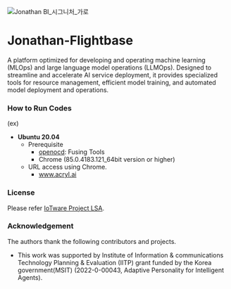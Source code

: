 ![Jonathan BI_시그니처_가로](https://github.com/user-attachments/assets/26ad0352-c1c7-4789-8e49-13814c1c49f8)
# Jonathan-Flightbase
A platform optimized for developing and operating machine learning (MLOps) and large language model operations (LLMOps). Designed to streamline and accelerate AI service deployment, it provides specialized tools for resource management, efficient model training, and automated model deployment and operations.

### How to Run Codes
(ex)
* **Ubuntu 20.04**
  * Prerequisite
    * [openocd](http://openocd.org/): Fusing Tools
    * Chrome (85.0.4183.121_64bit version or higher)
  * URL access using Chrome.
    * www.acryl.ai

### License
Please refer [IoTware Project LSA](LICENSE.md).

### Acknowledgement
The authors thank the following contributors and projects.

* This work was supported by Institute of Information & communications Technology Planning & Evaluation (IITP) grant funded by the Korea government(MSIT) (2022-0-00043, Adaptive Personality for Intelligent Agents).
